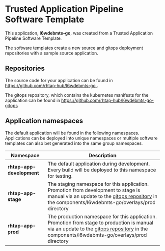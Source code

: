 # Trusted Application Pipeline Software Template

This application, **l6wdebmts-go**, was created from a Trusted Application Pipeline Software Template.

The software templates create a new source and gitops deployment repositories with a sample source application. 

## Repositories

The source code for your application can be found in [https://github.com/rhtap-hub/l6wdebmts-go ](https://github.com/rhtap-hub/l6wdebmts-go ).
 
The gitops repository, which contains the kubernetes manifests for the application can be found in 
[https://github.com/rhtap-hub/l6wdebmts-go-gitops ](https://github.com/rhtap-hub/l6wdebmts-go-gitops ) 

## Application namespaces 

The default application will be found in the following namespaces. Applications can be deployed into unique namespaces or multiple software templates can also bet generated into the same group namespaces.  

|  Namespace   |  Description   |  
| -------- | -------- |   
| **rhtap-app-development** | The default application during development. Every build will be deployed to this namespace for testing. | 
| **rhtap-app-stage** | The staging namespace for this application. Promotion from development to stage is manual via an update to the [gitops repository](https://github.com/rhtap-hub/l6wdebmts-go-gitops ) in the components/l6wdebmts-go/overlays/prod directory |  
| **rhtap-app-prod** | The production namespace for this application. Promotion from stage to production is manual via an update to the [gitops repository](https://github.com/rhtap-hub/l6wdebmts-go-gitops ) in the components/l6wdebmts-go/overlays/prod directory | 